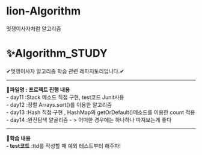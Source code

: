 # lion-Algorithm
멋쟁이사자처럼 알고리즘
# ✨Algorithm_STUDY
✔멋쟁이사자 알고리즘 학습 관련 레파지토리입니다.✔
<hr>
<b>📝파일명 : 프로젝트 진행 내용</b><br>
- day11 :Stack 메소드 직접 구현, test코드 Junit사용 <br>
- day12 :정렬 Arrays.sort()를 이용한 알고리즘 <br>
- day13 :Hash 직접 구현 , HashMap의 getOrDefault()메소드를 이용한 count 적용<br>
- day14 :완전탐색 알골리즘 - > 어떠한 경우에는 하나하나 따져보는게 좋다<br>

<hr>
<b>🎈학습 내용</b><br>
<b>- test코드</b> :ttd를 작성할 때 예외 테스트부터 해주자!<br>


